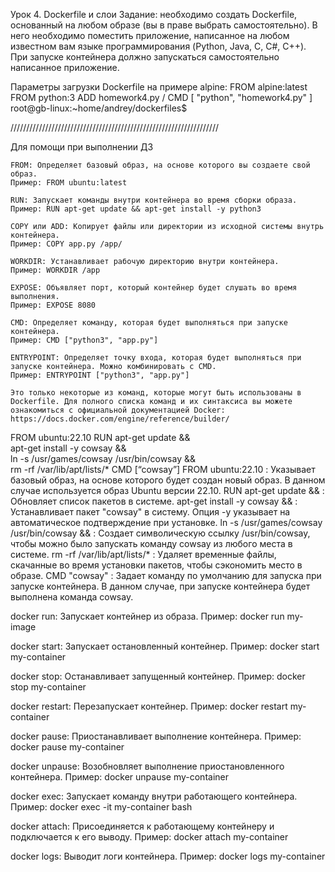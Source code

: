 Урок 4. Dockerfile и слои
Задание: необходимо создать Dockerfile, основанный на любом образе (вы в праве выбрать самостоятельно).
В него необходимо поместить приложение, написанное на любом известном вам языке программирования (Python, Java, C, С#, C++).
При запуске контейнера должно запускаться самостоятельно написанное приложение.

Параметры загрузки Dockerfile на примере alpine:
FROM alpine:latest
FROM python:3
ADD homework4.py /
CMD [ "python", "homework4.py" ] root@gb-linux:~home/andrey/dockerfiles$







//////////////////////////////////////////////////////////////////

Для помощи при выполнении ДЗ
```
FROM: Определяет базовый образ, на основе которого вы создаете свой образ.
Пример: FROM ubuntu:latest

RUN: Запускает команды внутри контейнера во время сборки образа.
Пример: RUN apt-get update && apt-get install -y python3

COPY или ADD: Копирует файлы или директории из исходной системы внутрь контейнера.
Пример: COPY app.py /app/

WORKDIR: Устанавливает рабочую директорию внутри контейнера.
Пример: WORKDIR /app

EXPOSE: Объявляет порт, который контейнер будет слушать во время выполнения.
Пример: EXPOSE 8080

CMD: Определяет команду, которая будет выполняться при запуске контейнера.
Пример: CMD ["python3", "app.py"]

ENTRYPOINT: Определяет точку входа, которая будет выполняться при запуске контейнера. Можно комбинировать с CMD.
Пример: ENTRYPOINT ["python3", "app.py"]

Это только некоторые из команд, которые могут быть использованы в Dockerfile. Для полного списка команд и их синтаксиса вы можете ознакомиться с официальной документацией Docker: https://docs.docker.com/engine/reference/builder/
```




FROM ubuntu:22.10
RUN apt-get update && \
apt-get install -y cowsay && \
ln -s /usr/games/cowsay /usr/bin/cowsay && \
rm -rf /var/lib/apt/lists/*
CMD [“cowsay”]
FROM ubuntu:22.10
: Указывает базовый образ, на основе которого будет создан новый образ. В данном случае используется образ Ubuntu версии 22.10.
RUN apt-get update &&
: Обновляет список пакетов в системе.
apt-get install -y cowsay &&
: Устанавливает пакет "cowsay" в систему. Опция -y указывает на автоматическое подтверждение при установке.
ln -s /usr/games/cowsay /usr/bin/cowsay &&
: Создает символическую ссылку /usr/bin/cowsay, чтобы можно было запускать команду cowsay из любого места в системе.
rm -rf /var/lib/apt/lists/*
: Удаляет временные файлы, скачанные во время установки пакетов, чтобы сэкономить место в образе.
CMD "cowsay"
: Задает команду по умолчанию для запуска при запуске контейнера. В данном случае, при запуске контейнера будет выполнена команда cowsay.



docker run: Запускает контейнер из образа.
Пример: docker run my-image

docker start: Запускает остановленный контейнер.
Пример: docker start my-container

docker stop: Останавливает запущенный контейнер.
Пример: docker stop my-container

docker restart: Перезапускает контейнер.
Пример: docker restart my-container

docker pause: Приостанавливает выполнение контейнера.
Пример: docker pause my-container

docker unpause: Возобновляет выполнение приостановленного контейнера.
Пример: docker unpause my-container

docker exec: Запускает команду внутри работающего контейнера.
Пример: docker exec -it my-container bash

docker attach: Присоединяется к работающему контейнеру и подключается к его выводу.
Пример: docker attach my-container

docker logs: Выводит логи контейнера.
Пример: docker logs my-container
